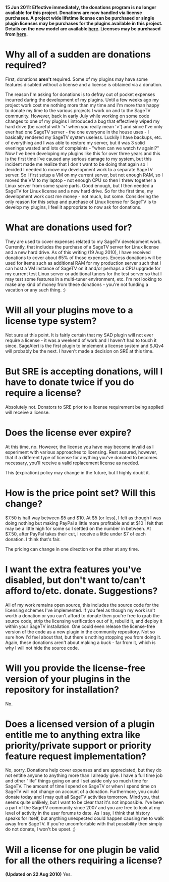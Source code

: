 **15 Jun 2011: Effective immediately, the donations program is no longer available for this project.  Donations are now handled via license purchases.  A project wide lifetime license can be purchased or single plugin licenses may be purchases for the plugins available in this project.  Details on the new model are available [here](PluginPricing.md).  Licenses may be purchased from [here](PluginLicenseStore.md).**



# Why all of a sudden are donations required? #

First, donations **aren't** required.  Some of my plugins may have some features disabled without a license and a license is obtained via a donation.

The reason I'm asking for donations is to defray out of pocket expenses incurred during the development of my plugins.  Until a few weeks ago my project work cost me nothing more than my time and I'm more than happy to donate my time to the various projects I work on and to the SageTV community.  However, back in early July while working on some code changes to one of my plugins I introduced a bug that effectively wiped my hard drive (be careful with '<' when you really mean '>') and since I've only ever had one SageTV server - the one everyone in the house uses - I basically rendered my SageTV system useless.  Luckily I have backups, etc. of everything and I was able to restore my server, but it was 3 solid evenings wasted and lots of complaints - "when can we watch tv again!?"  Now I've been developing my plugins like this for over three years and this is the first time I've caused any serious damage to my system, but this incident made me realize that I don't want to be doing that again so I decided I needed to move my development work to a separate SageTV server.  So I first setup a VM on my current server, but not enough RAM, so I moved the VM to my laptop - not enough CPU so then I threw together a Linux server from some spare parts.  Good enough, but I then needed a SageTV for Linux license and a new hard drive.  So for the first time, my development work cost me money - not much, but some.  Considering the only reason for this setup and purchase of Linux license for SageTV is to develop my plugins, I feel it appropriate to now ask for donations.

# What are donations used for? #

They are used to cover expenses related to my SageTV development work.  Currently, that includes the purchase of a SageTV server for Linux license and a new hard drive.  As of this writing (19 Aug 2010), I have received donations to cover about 65% of those expenses.  Excess donations will be used for items such as additional RAM for my production server such that I can host a VM instance of SageTV on it and/or perhaps a CPU upgrade for my current test Linux server or additional tuners for the test server so that I may test some features in a multi-tuner environment, etc.  I'm not looking to make any kind of money from these donations - you're not funding a vacation or any such thing. :)

# Will all your plugins move to a license type system? #

Not sure at this point.  It is fairly certain that my SAD plugin will not ever require a license - it was a weekend of work and I haven't had to touch it since.  SageAlert is the first plugin to implement a license system and SJQv4 will probably be the next.  I haven't made a decision on SRE at this time.

# But SRE is accepting donations, will I have to donate twice if you do require a license? #

Absolutely not.  Donators to SRE prior to a license requirement being applied will receive a license.

# Does the license ever expire? #

At this time, no.  However, the license you have may become invalid as I experiment with various approaches to licensing.  Rest assured, however, that if a different type of license for anything you've donated to becomes necessary, you'll receive a valid replacement license as needed.

This (expiration) policy may change in the future, but I highly doubt it.

# How is the price point set?  Will this change? #

$7.50 is half way between $5 and $10.  At $5 (or less), I felt as though I was doing nothing but making PayPal a little more profitable and at $10 I felt that may be a little high for some so I settled on the number in between.  At $7.50, after PayPal takes their cut, I receive a little under $7 of each donation.  I think that's fair.

The pricing can change in one direction or the other at any time.

# I want the extra features you've disabled, but don't want to/can't afford to/etc. donate.  Suggestions? #

All of my work remains open source, this includes the source code for the licensing schemes I've implemented.  If you feel as though my work isn't worth a donation or you can't afford to donate then you're free to grab the source code, strip the licensing verification out of it, rebuild it, and deploy it within your SageTV installation.  One could even release the license-free version of the code as a new plugin in the community repository.  Not so sure how I'd feel about that, but there's nothing stopping you from doing it.  Again, these donations aren't about making a buck - far from it, which is why I will not hide the source code.

# Will you provide the license-free version of your plugins in the repository for installation? #

No.

# Does a licensed version of a plugin entitle me to anything extra like priority/private support or priority feature request implementation? #

No, sorry.  Donations help cover expenses and are appreciated, but they do not entitle anyone to anything more than I already give.  I have a full time job and other "life" things going on and I set aside only so much time for SageTV.  The amount of time I spend on SageTV or when I spend time on SageTV will not change on account of a donation.  Furthermore, you could donate today and I may quit all SageTV activities tomorrow.  Mind you, that seems quite unlikely, but I want to be clear that it's not impossible.  I've been a part of the SageTV community since 2007 and you are free to look at my level of activity in the user forums to date.  As I say, I think that history speaks for itself, but anything unexpected could happen causing me to walk away from SageTV.  If you're uncomfortable with that possibility then simply do not donate, I won't be upset. ;)

# Will a license for one plugin be valid for all the others requiring a license? #

**(Updated on 22 Aug 2010)** Yes.